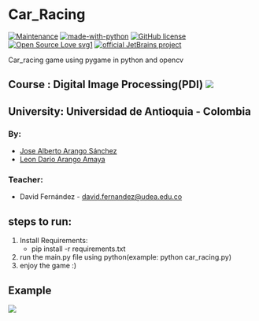 #   Car_Racing

[![Maintenance](https://img.shields.io/badge/Maintained%3F-yes-green.svg)](https://GitHub.com/Naereen/StrapDown.js/graphs/commit-activity)
[![made-with-python](https://img.shields.io/badge/Made%20with-Python-1f425f.svg)](https://www.python.org/)
[![GitHub license](https://img.shields.io/github/license/Naereen/StrapDown.js.svg)](https://github.com/Naereen/StrapDown.js/blob/master/LICENSE)
[![Open Source Love svg1](https://badges.frapsoft.com/os/v1/open-source.svg?v=103)](https://github.com/ellerbrock/open-source-badges/)
[![official JetBrains project](http://jb.gg/badges/official.svg)](https://confluence.jetbrains.com/display/ALL/JetBrains+on+GitHub)


Car_racing game using pygame in python and opencv
## Course : Digital Image Processing(PDI) ![](https://img.shields.io/badge/PDI-UdeA-blue)
## University: Universidad de Antioquia - Colombia
### By:
  - [Jose Alberto Arango Sánchez](https://github.com/josearangos/) 
  - [Leon Dario Arango Amaya](https://github.com/breakermoob)
### Teacher:
  - David Fernández - david.fernandez@udea.edu.co

## steps to run:
1) Install Requirements:
    - pip install -r requirements.txt
2) run the main.py file using python(example: python car_racing.py)
3) enjoy the game :)

## Example 
![](assets/demo_car_racing.gif)
